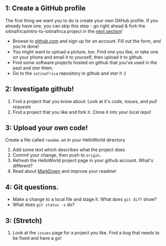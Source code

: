 ## 1: Create a GitHub profile

The first thing we want you to do is create your own GitHub profile. If you already have one, you can skip
this step - go right ahead & fork the iotinafrica/intro-to-iotinafrica project in the [next section](#2)!

* Browse to [github.com](github.com) and sign up for an account. Fill out the form, and you're done!
* You might want to upload a picture, too. Find one you like, or take one on your phone and email it to yourself, then upload it to github.
* Find some software projects hosted on github that you've used in the past and *star* them.
* Go to the `iotinafrica` repository in github and *star* it :)

## 2: Investigate github!

1. Find a project that you know about: Look at it's *code*, *issues*, and *pull requests*
1. Find a project that you like and fork it. Clone it into your local repo! 

## 3: Upload your own code!
Create a file called `readme.md` in your HelloWorld directory
1. Add some text which describes what the project does
1. Commit your change, then push to `origin`.
1. Refresh the HelloWorld project page in your github account. What's different?
1. Read about [MarkDown](https://guides.github.com/features/mastering-markdown/) and improve your readme!

## 4: Git questions.
* Make a change to a local file and stage it. What does `git diff` show?
* What does `git status -s` do?

## 3: (Stretch)
1. Look at the `issues` page for a project you like. Find a bug that needs to be fixed and have a go!
